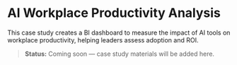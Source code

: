 # AI Workplace Productivity Analysis  

This case study creates a BI dashboard to measure the impact of AI tools on workplace productivity, helping leaders assess adoption and ROI.  

> **Status:** Coming soon — case study materials will be added here.
